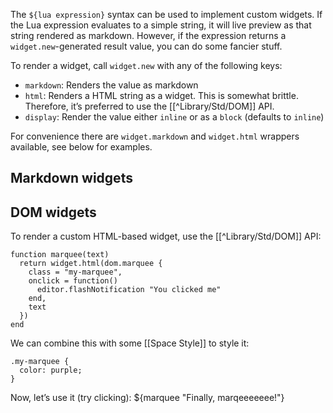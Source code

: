 The `${lua expression}` syntax can be used to implement custom widgets. If the Lua expression evaluates to a simple string, it will live preview as that string rendered as markdown. However, if the expression returns a `widget.new`-generated result value, you can do some fancier stuff.

To render a widget, call `widget.new` with any of the following keys:

* `markdown`: Renders the value as markdown
* `html`: Renders a HTML string as a widget. This is somewhat brittle. Therefore, it’s preferred to use the [[^Library/Std/DOM]] API.
* `display`: Render the value either `inline` or as a `block` (defaults to `inline`)

For convenience there are `widget.markdown` and `widget.html` wrappers available, see below for examples.

## Markdown widgets

## DOM widgets
To render a custom HTML-based widget, use the [[^Library/Std/DOM]] API:

```space-lua
function marquee(text)
  return widget.html(dom.marquee {
    class = "my-marquee",
    onclick = function()
      editor.flashNotification "You clicked me"
    end,
    text
  })
end
```

We can combine this with some [[Space Style]] to style it:

```space-style
.my-marquee {
  color: purple;
}
```

Now, let’s use it (try clicking):
${marquee "Finally, marqeeeeeee!"}
